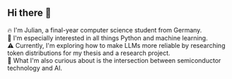 ## Hi there 👋

🔥 I'm Julian, a final-year computer science student from Germany.  
🤖 I'm especially interested in all things Python and machine learning.  
⚠️ Currently, I'm exploring how to make LLMs more reliable by researching token distributions for my thesis and a research project.  
🍪 What I'm also curious about is the intersection between semiconductor technology and AI.  
<!--
**itsmejul/itsmejul** is a ✨ _special_ ✨ repository because its `README.md` (this file) appears on your GitHub profile.

Here are some ideas to get you started:

- 🔭 I’m currently working on ...
- 🌱 I’m currently learning ...
- 👯 I’m looking to collaborate on ...
- 🤔 I’m looking for help with ...
- 💬 Ask me about ...
- 📫 How to reach me: ...
- 😄 Pronouns: ...
- ⚡ Fun fact: ...
-->
